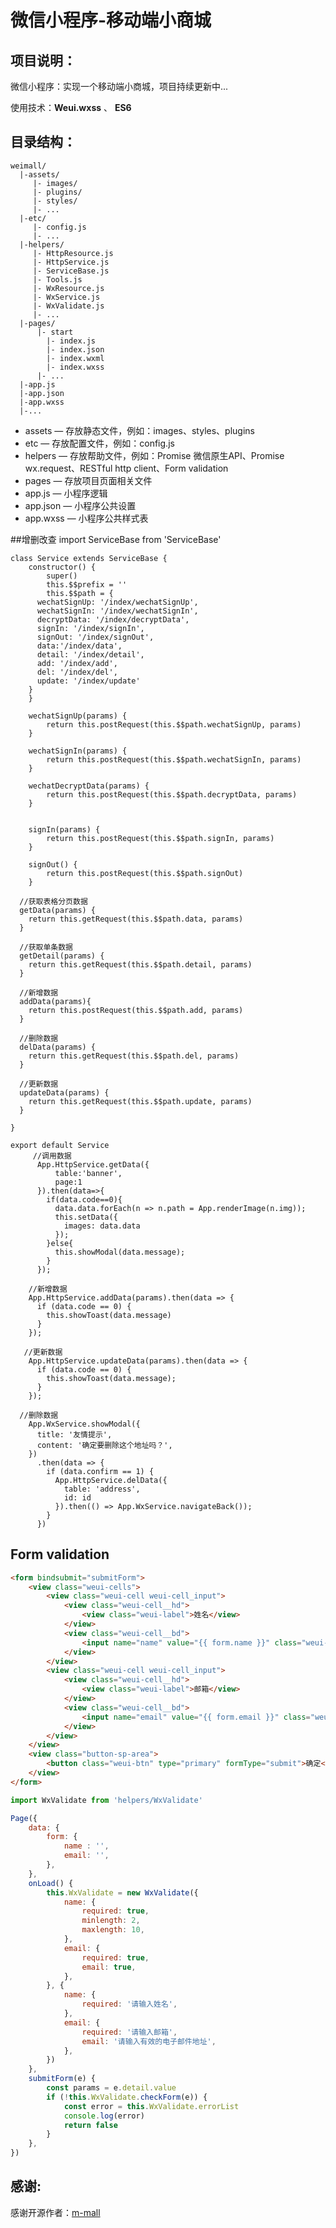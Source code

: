 # 微信小程序-移动端小商城

## 项目说明：

微信小程序：实现一个移动端小商城，项目持续更新中...

使用技术：**Weui.wxss** 、 **ES6**

## 目录结构：

```
weimall/
  |-assets/
     |- images/
     |- plugins/
     |- styles/
     |- ...
  |-etc/
     |- config.js
     |- ...
  |-helpers/
     |- HttpResource.js
     |- HttpService.js
     |- ServiceBase.js
     |- Tools.js
     |- WxResource.js
     |- WxService.js
     |- WxValidate.js
     |- ...
  |-pages/
      |- start
        |- index.js
        |- index.json
        |- index.wxml
        |- index.wxss
      |- ...
  |-app.js
  |-app.json
  |-app.wxss
  |-...
```

- assets — 存放静态文件，例如：images、styles、plugins
- etc — 存放配置文件，例如：config.js
- helpers — 存放帮助文件，例如：Promise 微信原生API、Promise wx.request、RESTful http client、Form validation
- pages — 存放项目页面相关文件
- app.js — 小程序逻辑
- app.json — 小程序公共设置
- app.wxss — 小程序公共样式表


##增删改查
    import ServiceBase from 'ServiceBase'
    
    class Service extends ServiceBase {
    	constructor() {
    		super()
    		this.$$prefix = ''
    		this.$$path = {
          wechatSignUp: '/index/wechatSignUp',
          wechatSignIn: '/index/wechatSignIn',
          decryptData: '/index/decryptData',
          signIn: '/index/signIn',
          signOut: '/index/signOut',
          data:'/index/data',
          detail: '/index/detail',
          add: '/index/add', 
          del: '/index/del', 
          update: '/index/update'
        }
    	}
    
    	wechatSignUp(params) {
    		return this.postRequest(this.$$path.wechatSignUp, params)
    	}
    
    	wechatSignIn(params) {
    		return this.postRequest(this.$$path.wechatSignIn, params)
    	}
    
    	wechatDecryptData(params) {
    		return this.postRequest(this.$$path.decryptData, params)
    	}
    	
      
    	signIn(params) {
    		return this.postRequest(this.$$path.signIn, params) 
    	}
    
    	signOut() {
    		return this.postRequest(this.$$path.signOut) 
    	}
    
      //获取表格分页数据
      getData(params) {
        return this.getRequest(this.$$path.data, params)
      }
    
      //获取单条数据
      getDetail(params) {
        return this.getRequest(this.$$path.detail, params)
      }
      
      //新增数据
      addData(params){
        return this.postRequest(this.$$path.add, params)
      }
    
      //删除数据
      delData(params) {
        return this.getRequest(this.$$path.del, params)
      }
      
      //更新数据
      updateData(params) {
        return this.getRequest(this.$$path.update, params)
      }
    	
    }
    
    export default Service
         //调用数据
          App.HttpService.getData({
              table:'banner',
              page:1
          }).then(data=>{
            if(data.code==0){
              data.data.forEach(n => n.path = App.renderImage(n.img));
              this.setData({
                images: data.data
              });
            }else{
              this.showModal(data.message);
            }
          });
    
        //新增数据
        App.HttpService.addData(params).then(data => {
          if (data.code == 0) {
            this.showToast(data.message)
          }
        }); 
    
       //更新数据
        App.HttpService.updateData(params).then(data => {
          if (data.code == 0) {
            this.showToast(data.message);
          }
        });
    
      //删除数据
        App.WxService.showModal({
          title: '友情提示',
          content: '确定要删除这个地址吗？',
        })
          .then(data => {
            if (data.confirm == 1) {
              App.HttpService.delData({
                table: 'address',
                id: id
              }).then(() => App.WxService.navigateBack());
            }
          })

## Form validation

```html
<form bindsubmit="submitForm">
    <view class="weui-cells">
        <view class="weui-cell weui-cell_input">
            <view class="weui-cell__hd">
                <view class="weui-label">姓名</view>
            </view>
            <view class="weui-cell__bd">
                <input name="name" value="{{ form.name }}" class="weui-input" type="text" placeholder="请输入姓名" />
            </view>
        </view>
        <view class="weui-cell weui-cell_input">
            <view class="weui-cell__hd">
                <view class="weui-label">邮箱</view>
            </view>
            <view class="weui-cell__bd">
                <input name="email" value="{{ form.email }}" class="weui-input" type="text" placeholder="请输入邮箱" />
            </view>
        </view>
    </view>
    <view class="button-sp-area">
        <button class="weui-btn" type="primary" formType="submit">确定</button>
    </view>
</form>
```

```js
import WxValidate from 'helpers/WxValidate'

Page({
    data: {
    	form: {
			name : '', 
			email: '', 
        },
    },
    onLoad() {
    	this.WxValidate = new WxValidate({
			name: {
				required: true, 
				minlength: 2, 
				maxlength: 10, 
			},
			email: {
				required: true, 
				email: true, 
			},
		}, {
			name: {
				required: '请输入姓名', 
			},
			email: {
				required: '请输入邮箱', 
				email: '请输入有效的电子邮件地址', 
			},
		})
    },
	submitForm(e) {
		const params = e.detail.value
		if (!this.WxValidate.checkForm(e)) {
			const error = this.WxValidate.errorList
			console.log(error)
			return false
		}
	},
})
```
## 感谢:

感谢开源作者：[m-mall](https://github.com/skyvow/m-mall)


